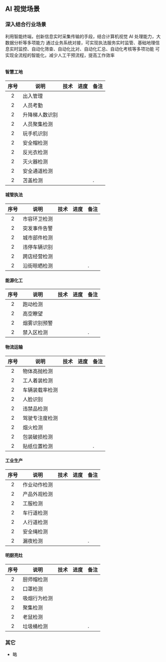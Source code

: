 ## AI 视觉场景

### 深入结合行业场景

利用智能终端，创新信息实时采集传输的手段，结合计算机视觉 AI 处理能力，大数据分析等多项能力
通过业务系统对接，可实现执法服务实时监管、基础地理信息实时监控、自动化筛查、自动化比对、自动化汇总、自动化考核等多项功能
可实现全流程的智能化，减少人工干预流程，提高工作效率

<img :src="$withBase('/iot/03_iot_demo_02.png')">

#### 智慧工地

| 序号 | 说明           | 技术 | 进度 | 备注 |
| :--: | -------------- | ---- | ---- | ---- |
|  2   | 出入管理       |      |      |      |
|  2   | 人员考勤       |      |      |      |
|  2   | 升降梯人数识别 |      |      |      |
|  2   | 人员聚集检测   |      |      |      |
|  2   | 玩手机识别     |      |      |      |
|  2   | 安全帽检测     |      |      |      |
|  2   | 反光衣检测     |      |      |      |
|  2   | 灭火器检测     |      |      |      |
|  2   | 安全通道检测   |      |      |      |
|  2   | 苫盖检测       |      |      | .    |

#### 城管执法

| 序号 | 说明         | 技术 | 进度 | 备注 |
| :--: | ------------ | ---- | ---- | ---- |
|  2   | 市容环卫检测 |      |      |      |
|  2   | 突发事件告警 |      |      |      |
|  2   | 城市部件检测 |      |      |      |
|  2   | 违停车辆识别 |      |      |      |
|  2   | 跨店经营检测 |      |      |      |
|  2   | 沿街晾晒检测 |      |      | .    |

#### 能源化工

| 序号 | 说明         | 技术 | 进度 | 备注 |
| :--: | ------------ | ---- | ---- | ---- |
|  2   | 跑动检测     |      |      |      |
|  2   | 高空瞭望     |      |      |      |
|  2   | 烟雾识别预警 |      |      |      |
|  2   | 禁入区检测   |      |      | .    |

#### 物流运输

| 序号 | 说明           | 技术 | 进度 | 备注 |
| :--: | -------------- | ---- | ---- | ---- |
|  2   | 物体高抛检测   |      |      |      |
|  2   | 工人着装检测   |      |      |      |
|  2   | 车辆装载率检测 |      |      |      |
|  2   | 人脸识别       |      |      |      |
|  2   | 违禁品检测     |      |      |      |
|  2   | 驾驶专注度检测 |      |      |      |
|  2   | 烟火检测       |      |      |      |
|  2   | 包装破损检测   |      |      |      |
|  2   | 贴纸位置检测   |      |      | .    |

#### 工业生产

| 序号 | 说明         | 技术 | 进度 | 备注 |
| :--: | ------------ | ---- | ---- | ---- |
|  2   | 作业动作检测 |      |      |      |
|  2   | 产品外观检测 |      |      |      |
|  2   | 工服检测     |      |      |      |
|  2   | 车行道检测   |      |      |      |
|  2   | 人行道检测   |      |      |      |
|  2   | 安全绳检测   |      |      |      |
|  2   | 漏夜检测     |      |      | .    |

#### 明厨亮灶

| 序号 | 说明         | 技术 | 进度 | 备注 |
| :--: | ------------ | ---- | ---- | ---- |
|  2   | 厨师帽检测   |      |      |      |
|  2   | 口罩检测     |      |      |      |
|  2   | 吸烟行为检测 |      |      |      |
|  2   | 聚集检测     |      |      |      |
|  2   | 老鼠检测     |      |      |      |
|  2   | 垃圾桶检测   |      |      | .    |

### 其它

- 略
